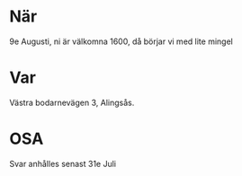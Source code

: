 # När

9e Augusti, ni är välkomna 1600, då börjar vi med lite mingel

# Var

Västra bodarnevägen 3, Alingsås.

# OSA

Svar anhålles senast 31e Juli


